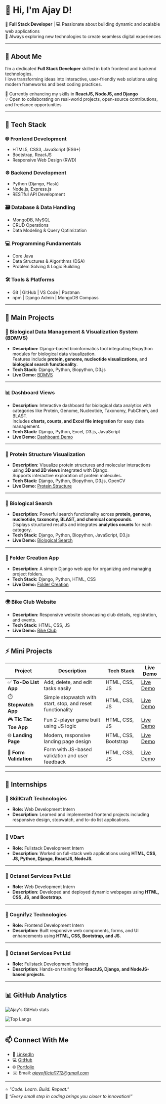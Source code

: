 # 👋 Hi, I'm Ajay D!

🚀 **Full Stack Developer** | 💻 Passionate about building dynamic and scalable web applications  
🌱 Always exploring new technologies to create seamless digital experiences  

---

## 🧠 About Me

I’m a dedicated **Full Stack Developer** skilled in both frontend and backend technologies.  
I love transforming ideas into interactive, user-friendly web solutions using modern frameworks and best coding practices.  

🎯 Currently enhancing my skills in **ReactJS, NodeJS, and Django**  
💡 Open to collaborating on real-world projects, open-source contributions, and freelance opportunities  

---

## 🧩 Tech Stack

### 🌐 Frontend Development
- HTML5, CSS3, JavaScript (ES6+)
- Bootstrap, ReactJS
- Responsive Web Design (RWD)

### ⚙️ Backend Development
- Python (Django, Flask)
- Node.js, Express.js
- RESTful API Development

### 🗃️ Database & Data Handling
- MongoDB, MySQL
- CRUD Operations
- Data Modeling & Query Optimization

### 💻 Programming Fundamentals
- Core Java
- Data Structures & Algorithms (DSA)
- Problem Solving & Logic Building

### 🛠️ Tools & Platforms
- Git | GitHub | VS Code | Postman
- npm | Django Admin | MongoDB Compass

---

## 🚀 Main Projects

### 🧬 Biological Data Management & Visualization System (BDMVS)
- **Description:** Django-based bioinformatics tool integrating Biopython modules for biological data visualization.  
  Features include **protein, genome, nucleotide visualizations**, and **biological search functionality**.  
- **Tech Stack:** Django, Python, Biopython, D3.js  
- **Live Demo:** [BDMVS](https://bdmvs-project.onrender.com)

---

### 📊 Dashboard Views
- **Description:** Interactive dashboard for biological data analytics with categories like Protein, Genome, Nucleotide, Taxonomy, PubChem, and BLAST.  
  Includes **charts, counts, and Excel file integration** for easy data management.  
- **Tech Stack:** Django, Python, Excel, D3.js, JavaScript  
- **Live Demo:** [Dashboard Demo](https://dashboard-views.onrender.com) 

---

### 🧪 Protein Structure Visualization
- **Description:** Visualize protein structures and molecular interactions using **3D and 2D views** integrated with Django.  
  Supports interactive exploration of protein molecules.  
- **Tech Stack:** Django, Python, Biopython, D3.js, OpenCV  
- **Live Demo:** [Protein Structure](https://protein-structure-ed6l.onrender.com/) 

---

### 🔎 Biological Search
- **Description:** Powerful search functionality across **protein, genome, nucleotide, taxonomy, BLAST, and chemical compounds**.  
  Displays structured results and integrates **analytics counts** for each category.  
- **Tech Stack:** Django, Python, Biopython, JavaScript, D3.js  
- **Live Demo:** [Biological Search](https://biological-search.onrender.com) 

---

### 🧾 Folder Creation App
- **Description:** A simple Django web app for organizing and managing project folders.  
- **Tech Stack:** Django, Python, HTML, CSS  
- **Live Demo:** [Folder Creation](https://folder-project.onrender.com) 

---

### 🌍 Bike Club Website
- **Description:** Responsive website showcasing club details, registration, and events.  
- **Tech Stack:** HTML, CSS, JS  
- **Live Demo:** [Bike Club](https://ajayd17.github.io/ComponentBasedStyling/)

---

## ⚡ Mini Projects

| Project | Description | Tech Stack | Live Demo |
|----------|--------------|-------------|------------|
| ✅ **To-Do List App** | Add, delete, and edit tasks easily | HTML, CSS, JS | [Live Demo](https://ajayd17.github.io/SCT_WD_4/) |
| ⏱️ **Stopwatch App** | Simple stopwatch with start, stop, and reset functionality | HTML, CSS, JS | [Live Demo](https://ajayd17.github.io/SCT_WD_2/) |
| 🎮 **Tic Tac Toe App** | Fun 2-player game built using JS logic | HTML, CSS, JS | [Live Demo](https://ajayd17.github.io/SCT_WD_3/) |
| 🌐 **Landing Page** | Modern, responsive landing page design | HTML, CSS, Bootstrap | [Live Demo](https://ajayd17.github.io/SCT_WD_1.github.io/) |
| 🧩 **Form Validation** | Form with JS-based validation and user feedback | HTML, CSS, JS | [Live Demo](https://ajayd17.github.io/Form-Validation/) |

---

## 💼 Internships

### 🏢 SkillCraft Technologies
- **Role:** Web Development Intern  
- **Description:** Learned and implemented frontend projects including responsive design, stopwatch, and to-do list applications.  

---

### 🏢 VDart
- **Role:** Fullstack Development Intern  
- **Description:** Worked on full-stack web applications using **HTML, CSS, JS, Python, Django, ReactJS, NodeJS**.  

---

### 🏢 Octanet Services Pvt Ltd
- **Role:** Web Development Intern  
- **Description:** Developed and deployed dynamic webpages using **HTML, CSS, JS, and Bootstrap**.   

---

### 🏢 Cognifyz Technologies
- **Role:** Frontend Development Intern  
- **Description:** Built responsive web components, forms, and UI enhancements using **HTML, CSS, Bootstrap, and JS**.  

---

### 🏢 Octanet Services Pvt Ltd
- **Role:** Fullstack Development Training  
- **Description:** Hands-on training for **ReactJS, Django, and NodeJS-based projects**. 

---

## 📊 GitHub Analytics

![Ajay's GitHub stats](https://github-readme-stats.vercel.app/api?username=AjayD17&show_icons=true&theme=tokyonight)

![Top Langs](https://github-readme-stats.vercel.app/api/top-langs/?username=AjayD17&layout=compact&theme=tokyonight)

---

## 📫 Connect With Me

- 💼 [LinkedIn](https://www.linkedin.com/in/ajayd1712/)
- 💻 [GitHub](https://github.com/AjayD17)
- 🌐 [Portfolio](https://ajayd17.github.io/)
- ✉️ Email: *ajayofficial1712@gmail.com*

---

⭐ *"Code. Learn. Build. Repeat."*  
💬 *“Every small step in coding brings you closer to innovation!”*
